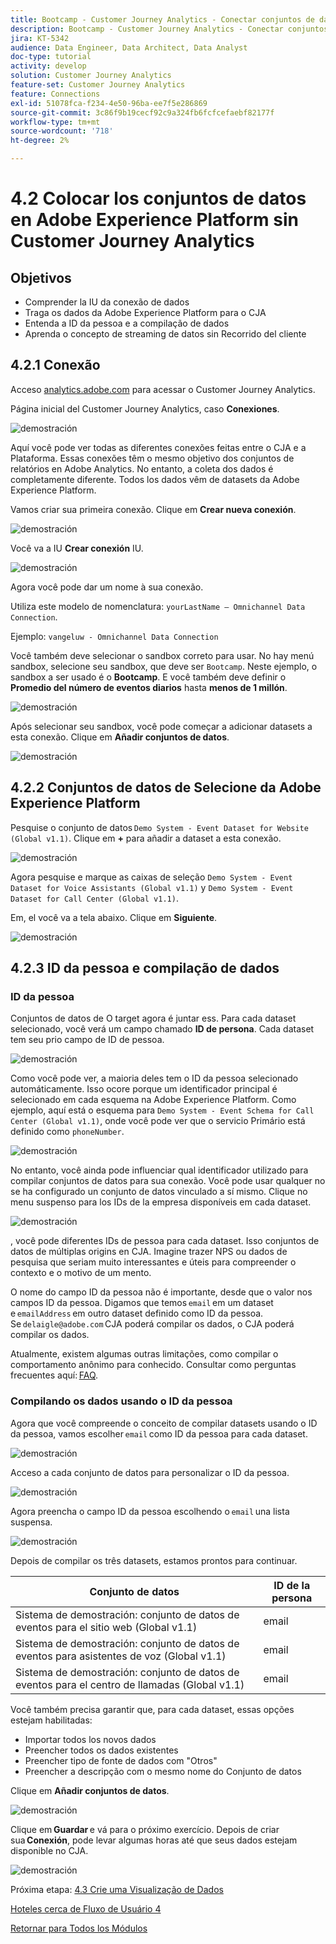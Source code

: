 ```yaml
---
title: Bootcamp - Customer Journey Analytics - Conectar conjuntos de datos de Adobe Experience Platform en Customer Journey Analytics - Brasil
description: Bootcamp - Customer Journey Analytics - Conectar conjuntos de datos de Adobe Experience Platform en Customer Journey Analytics - Brasil
jira: KT-5342
audience: Data Engineer, Data Architect, Data Analyst
doc-type: tutorial
activity: develop
solution: Customer Journey Analytics
feature-set: Customer Journey Analytics
feature: Connections
exl-id: 51078fca-f234-4e50-96ba-ee7f5e286869
source-git-commit: 3c86f9b19cecf92c9a324fb6fcfcefaebf82177f
workflow-type: tm+mt
source-wordcount: '718'
ht-degree: 2%

---
```


# 4.2 Colocar los conjuntos de datos en Adobe Experience Platform sin Customer Journey Analytics

## Objetivos

- Comprender la IU da conexão de dados
- Traga os dados da Adobe Experience Platform para o CJA
- Entenda a ID da pessoa e a compilação de dados
- Aprenda o concepto de streaming de datos sin Recorrido del cliente

## 4.2.1 Conexão

Acceso [analytics.adobe.com](https://analytics.adobe.com) para acessar o Customer Journey Analytics.

Página inicial del Customer Journey Analytics, caso **Conexiones**.

![demostración](./images/cja2.png)

Aquí você pode ver todas as diferentes conexões feitas entre o CJA e a Plataforma. Essas conexões têm o mesmo objetivo dos conjuntos de relatórios en Adobe Analytics. No entanto, a coleta dos dados é completamente diferente. Todos los dados vêm de datasets da Adobe Experience Platform.

Vamos criar sua primeira conexão. Clique em **Crear nueva conexión**.

![demostración](./images/cja4.png)

Você va a IU **Crear conexión** IU.

![demostración](./images/cja5.png)

Agora você pode dar um nome à sua conexão.

Utiliza este modelo de nomenclatura: `yourLastName – Omnichannel Data Connection`.

Ejemplo: `vangeluw - Omnichannel Data Connection`

Você também deve selecionar o sandbox correto para usar. No hay menú sandbox, selecione seu sandbox, que deve ser `Bootcamp`. Neste ejemplo, o sandbox a ser usado é o **Bootcamp**. E você também deve definir o **Promedio del número de eventos diarios** hasta **menos de 1 millón**.

![demostración](./images/cjasb.png)

Após selecionar seu sandbox, você pode começar a adicionar datasets a esta conexão. Clique em **Añadir conjuntos de datos**.

![demostración](./images/cjasb1.png)

## 4.2.2 Conjuntos de datos de Selecione da Adobe Experience Platform

Pesquise o conjunto de datos `Demo System - Event Dataset for Website (Global v1.1)`. Clique em **+** para añadir a dataset a esta conexão.

![demostración](./images/cja7.png)

Agora pesquise e marque as caixas de seleção `Demo System - Event Dataset for Voice Assistants (Global v1.1)` y `Demo System - Event Dataset for Call Center (Global v1.1)`.

Em, el você va a tela abaixo. Clique em **Siguiente**.

![demostración](./images/cja9.png)

## 4.2.3 ID da pessoa e compilação de dados

### ID da pessoa

Conjuntos de datos de O target agora é juntar ess. Para cada dataset selecionado, você verá um campo chamado **ID de persona**. Cada dataset tem seu prio campo de ID de pessoa.

![demostración](./images/cja11.png)

Como você pode ver, a maioria deles tem o ID da pessoa selecionado automáticamente. Isso ocore porque um identificador principal é selecionado em cada esquema na Adobe Experience Platform. Como ejemplo, aquí está o esquema para `Demo System - Event Schema for Call Center (Global v1.1)`, onde você pode ver que o servicio Primário está definido como `phoneNumber`.

![demostración](./images/cja13.png)

No entanto, você ainda pode influenciar qual identificador utilizado para compilar conjuntos de datos para sua conexão. Você pode usar qualquer no se ha configurado un conjunto de datos vinculado a sí mismo. Clique no menu suspenso para los IDs de la empresa disponíveis em cada dataset.

![demostración](./images/cja14.png)

, você pode diferentes IDs de pessoa para cada dataset. Isso conjuntos de datos de múltiplas origins en CJA. Imagine trazer NPS ou dados de pesquisa que seriam muito interessantes e úteis para compreender o contexto e o motivo de um mento.

O nome do campo ID da pessoa não é importante, desde que o valor nos campos ID da pessoa. Digamos que temos `email` em um dataset e `emailAddress` em outro dataset definido como ID da pessoa. Se `delaigle@adobe.com` CJA poderá compilar os dados, o CJA poderá compilar os dados.

Atualmente, existem algumas outras limitações, como compilar o comportamento anônimo para conhecido. Consultar como perguntas frecuentes aquí: [FAQ](https://experienceleague.adobe.com/docs/analytics-platform/using/cja-overview/cja-faq.html?lang=es).


### Compilando os dados usando o ID da pessoa

Agora que você compreende o conceito de compilar datasets usando o ID da pessoa, vamos escolher `email` como ID da pessoa para cada dataset.

![demostración](./images/cja15.png)

Acceso a cada conjunto de datos para personalizar o ID da pessoa.

![demostración](./images/cja12a.png)

Agora preencha o campo ID da pessoa escolhendo o `email` una lista suspensa.

![demostración](./images/cja17.png)

Depois de compilar os três datasets, estamos prontos para continuar.

| Conjunto de datos | ID de la persona |
| ----------------- |-------------| 
| Sistema de demostración: conjunto de datos de eventos para el sitio web (Global v1.1) | email |
| Sistema de demostración: conjunto de datos de eventos para asistentes de voz (Global v1.1) | email |
| Sistema de demostración: conjunto de datos de eventos para el centro de llamadas (Global v1.1) | email |

Você também precisa garantir que, para cada dataset, essas opções estejam habilitadas:

- Importar todos los novos dados
- Preencher todos os dados existentes
- Preencher tipo de fonte de dados com &quot;Otros&quot;
- Preencher a descripção com o mesmo nome do Conjunto de datos

Clique em **Añadir conjuntos de datos**.

![demostración](./images/cja16.png)

Clique em **Guardar** e vá para o próximo exercício. Depois de criar sua **Conexión**, pode levar algumas horas até que seus dados estejam disponible no CJA.

![demostración](./images/cja20.png)

Próxima etapa: [4.3 Crie uma Visualização de Dados](./ex3.md)

[Hoteles cerca de Fluxo de Usuário 4](./uc4.md)

[Retornar para Todos los Módulos](./../../overview.md)
